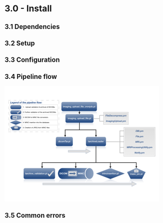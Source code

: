 # 3.0 - Install

## 3.1 Dependencies

## 3.2 Setup

## 3.3 Configuration

## 3.4 Pipeline flow

![pipeline_flow](images/pipeline_flow.png)

## 3.5 Common errors